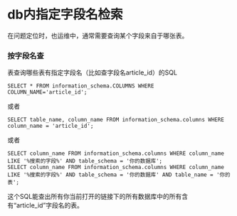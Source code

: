 # db内指定字段名检索

在问题定位时，也运维中，通常需要查询某个字段来自于哪张表。

### 按字段名查

表查询哪些表有指定字段名（比如查字段名article_id）的SQL
```
SELECT * FROM information_schema.COLUMNS WHERE COLUMN_NAME='article_id';
```
或者
```
SELECT table_name, column_name FROM information_schema.columns WHERE column_name = 'article_id';
```
或者
```
SELECT column_name FROM information_schema.columns WHERE column_name LIKE '%搜索的字段%' AND table_schema = '你的数据库';
SELECT column_name FROM information_schema.columns WHERE column_name LIKE '%搜索的字段%' AND table_schema = '你的数据库' AND table_name = '你的表';
```
这个SQL能查出所有你当前打开的链接下的所有数据库中的所有含有“article_id”字段名的表。
